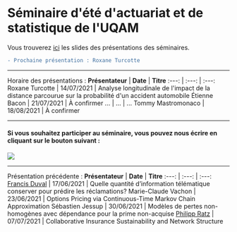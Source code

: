 # Séminaire d'été d'actuariat et de statistique de l'UQAM
Vous trouverez [ici](Slides/) les slides des présentations des séminaires.

```diff
- Prochaine présentation : Roxane Turcotte
```

---
Horaire des présentations :
**Présentateur** | **Date** | **Titre**
:---: | :---: | :---:
Roxane Turcotte | 14/07/2021 | Analyse longitudinale de l'impact de la distance parcourue sur la probabilité d'un accident automobile
Étienne Bacon | 21/07/2021 | À confirmer
... | ... | ...
Tommy Mastromonaco | 18/08/2021 | À confirmer

--- 

#### Si vous souhaitez participer au séminaire, vous pouvez nous écrire en cliquant sur le bouton suivant : 
<a href="mailto:gabriel.morin1109@outlook.com?
         cc=michaelides.marie@courrier.uqam.ca, guerin.helene@uqam.ca
         &subject=Participation au Séminaire d'été d'actuariat et de statistique de l'UQAM.
         "><img src="https://img.shields.io/badge/gmail-%23DD0031.svg?&style=for-the-badge&logo=gmail&logoColor=white"/></a>
         
         
<!--- 1. <a href = "Gabriel:gabriel.morin1109@outlook.com">Gabriel Morin</a>;
2. <a href = "Marie_Michaelides:michaelides.marie@courrier.uqam.ca">Marie Michaelides</a>; --->
---

Présentation précédente :
**Présentateur** | **Date** | **Titre**
:---: | :---: | :---:
[Francis Duval](https://github.com/francisduval) | 17/06/2021 | Quelle quantité d’information télématique conserver pour prédire les réclamations?
Marie-Claude Vachon | 23/06/2021 | Options Pricing via Continuous-Time Markov Chain Approximation
Sébastien Jessup | 30/06/2021 | Modèles de pertes non-homogènes avec dépendance pour la prime non-acquise
[Philipp Ratz](https://github.com/phi-ra/collaborative_insurance) | 07/07/2021 | Collaborative Insurance Sustainability and Network Structure
